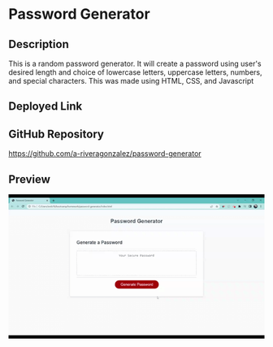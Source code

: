 # Password Generator

## Description
This is a random password generator. It will create a password using user's desired length and choice of lowercase letters, uppercase letters, numbers, and special characters. This was made using HTML, CSS, and Javascript 

## Deployed Link

## GitHub Repository
https://github.com/a-riveragonzalez/password-generator

## Preview
![password-generator-gif](password-generator.gif)